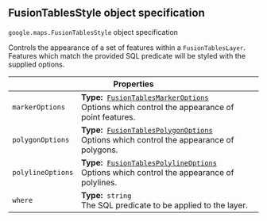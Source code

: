 <h2 id="FusionTablesStyle">
FusionTablesStyle
object specification
</h2><p>
<code><span itemprop="path">google.maps</span>.<span itemprop="name">FusionTablesStyle</span></code>
object specification
</p><p>Controls the appearance of a set of features within a <code>FusionTablesLayer</code>. Features which match the provided SQL predicate will be styled with the supplied options.</p><table class="properties responsive" summary="object FusionTablesStyle - Properties">
<thead>
<tr><th colspan="2">Properties</th>
</tr></thead>
<tbody>
<tr>
<td><code>markerOptions</code></td>
<td><div><strong>Type:</strong>&nbsp; <code><a href="https://github.com/amenadiel/google-maps-documentation/blob/master/docs/FusionTablesMarkerOptions.md">FusionTablesMarkerOptions</a></code></div>
<div class="desc">Options which control the appearance of point features.</div></td>
</tr>
<tr>
<td><code>polygonOptions</code></td>
<td><div><strong>Type:</strong>&nbsp; <code><a href="https://github.com/amenadiel/google-maps-documentation/blob/master/docs/FusionTablesPolygonOptions.md">FusionTablesPolygonOptions</a></code></div>
<div class="desc">Options which control the appearance of polygons.</div></td>
</tr>
<tr>
<td><code>polylineOptions</code></td>
<td><div><strong>Type:</strong>&nbsp; <code><a href="https://github.com/amenadiel/google-maps-documentation/blob/master/docs/FusionTablesPolylineOptions.md">FusionTablesPolylineOptions</a></code></div>
<div class="desc">Options which control the appearance of polylines.</div></td>
</tr>
<tr>
<td><code>where</code></td>
<td><div><strong>Type:</strong>&nbsp; <code>string</code></div>
<div class="desc">The SQL predicate to be applied to the layer.</div></td>
</tr>
</tbody>
</table>
